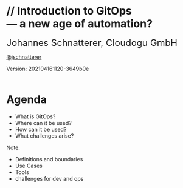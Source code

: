 <!-- .slide: style="text-align: center !important;"  -->
<!-- .slide: data-background-image="images/title.svg"  -->
<font size="100"><i class="fab fa-git-alt" style="color: #F05133"></i>&nbsp;<i class="fas fa-sync"></i></font>
<img data-src="images/k8s_logo.svg" width="5%;" />

<h1 class="title">
    <span class="title-accent">//</span> 
    Introduction to GitOps<br/> — a new age of automation?
</h1>

<font size="5">Johannes Schnatterer, Cloudogu GmbH</font>
<p class="printOnly">
    <a href='https://twitter.com/jschnatterer' class="social" target="_blank">
        <i class='fab fa-twitter'></i>
        @jschnatterer
    </a>
</p>

<div class="title-version">
Version: 202104161120-3649b0e
</div>
<br/>

<img class="state-background" data-src="images/qr-slides.png"  width="15%"/>

<p class="state-background" style="font-size: 0.9em">
    <a href="pdf/Introduction%20to%20GitOps.pdf">
       <i class="far fa-file-pdf"></i>
</a></p>




# Agenda

- What is GitOps?
- Where can it be used?
- How can it be used? 
- What challenges arise?

Note:

- Definitions and boundaries
- Use Cases
- Tools
- challenges for dev and ops